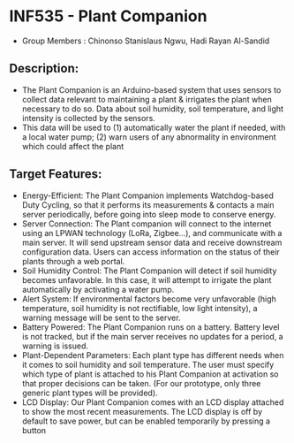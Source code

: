 # INF535 - Plant Companion

- Group Members : Chinonso Stanislaus Ngwu, Hadi Rayan Al-Sandid

## Description:
- The Plant Companion is an Arduino-based system that uses sensors to collect data relevant to maintaining a plant & irrigates the plant when necessary to do so. Data about soil humidity, soil temperature, and light intensity is collected by the sensors.
- This data will be used to (1) automatically water the plant if needed, with a local water pump; (2) warn users of any abnormality in environment which could affect the plant



## Target Features:
- Energy-Efficient: The Plant Companion implements Watchdog-based Duty Cycling, so that it performs its measurements & contacts a main server periodically, before going into sleep mode to conserve energy.
- Server Connection: The Plant companion will connect to the internet using an LPWAN technology (LoRa, Zigbee...), and communicate with a main server. It will send upstream sensor data and receive downstream configuration data. Users can access information on the status of their plants through a web portal.
- Soil Humidity Control: The Plant Companion will detect if soil humidity becomes unfavorable. In this case, it will attempt to irrigate the plant automatically by activating a water pump.
- Alert System: If environmental factors become very unfavorable (high temperature, soil humidity is not rectifiable, low light intensity), a warning message will be sent to the server.
- Battery Powered: The Plant Companion runs on a battery. Battery level is not tracked, but if the main server receives no updates for a period, a warning is issued.
- Plant-Dependent Parameters: Each plant type has different needs when it comes to soil humidity and soil temperature. The user must specify which type of plant is attached to his Plant Companion at activation so that proper decisions can be taken. (For our prototype, only three generic plant types will be provided).
- LCD Display: Our Plant Companion comes with an LCD display attached to show the most recent measurements. The LCD display is off by default to save power, but can be enabled temporarily by pressing a button
